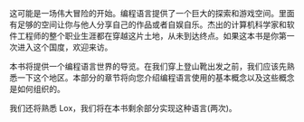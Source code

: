这可能是一场伟大冒险的开始。编程语言提供了一个巨大的探索和游戏空间。里面有足够的空间让你与他人分享自己的作品或者自娱自乐。杰出的计算机科学家和软件工程师的整个职业生涯都在穿越这片土地，从未到达终点。如果这本书是你第一次进入这个国度，欢迎来访。

本书将提供一个编程语言世界的导览。在我们穿上登山靴出发之前，我们应该先熟悉一下这个地区。本部分的章节将向您介绍编程语言使用的基本概念以及这些概念是如何组织的。

我们还将熟悉 Lox，我们将在本书剩余部分实现这种语言(两次)。
